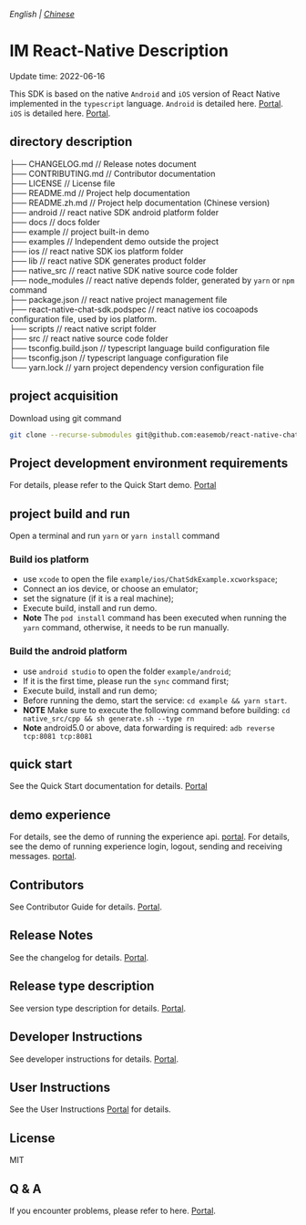 _English | [Chinese](./README.zh.md)_

# IM React-Native Description

Update time: 2022-06-16

This SDK is based on the native `Android` and `iOS` version of React Native implemented in the `typescript` language.
`Android` is detailed here. [Portal](https://docs-im.easemob.com/im/android/sdk/import).
`iOS` is detailed here. [Portal](https://docs-im.easemob.com/im/ios/sdk/import).

## directory description

├── CHANGELOG.md // Release notes document  
├── CONTRIBUTING.md // Contributor documentation  
├── LICENSE // License file  
├── README.md // Project help documentation  
├── README.zh.md // Project help documentation (Chinese version)  
├── android // react native SDK android platform folder  
├── docs // docs folder  
├── example // project built-in demo  
├── examples // Independent demo outside the project  
├── ios // react native SDK ios platform folder  
├── lib // react native SDK generates product folder  
├── native_src // react native SDK native source code folder  
├── node_modules // react native depends folder, generated by `yarn` or `npm` command  
├── package.json // react native project management file  
├── react-native-chat-sdk.podspec // react native ios cocoapods configuration file, used by ios platform.  
├── scripts // react native script folder  
├── src // react native source code folder  
├── tsconfig.build.json // typescript language build configuration file  
├── tsconfig.json // typescript language configuration file  
└── yarn.lock // yarn project dependency version configuration file

## project acquisition

Download using git command

```sh
git clone --recurse-submodules git@github.com:easemob/react-native-chat-sdk.git
```

## Project development environment requirements

For details, please refer to the Quick Start demo. [Portal](./docs/quick-start.md)

## project build and run

Open a terminal and run `yarn` or `yarn install` command

### Build ios platform

- use `xcode` to open the file `example/ios/ChatSdkExample.xcworkspace`;
- Connect an ios device, or choose an emulator;
- set the signature (if it is a real machine);
- Execute build, install and run demo.
- **Note** The `pod install` command has been executed when running the `yarn` command, otherwise, it needs to be run manually.

### Build the android platform

- use `android studio` to open the folder `example/android`;
- If it is the first time, please run the `sync` command first;
- Execute build, install and run demo;
- Before running the demo, start the service: `cd example && yarn start`.
- **NOTE** Make sure to execute the following command before building: `cd native_src/cpp && sh generate.sh --type rn`
- **Note** android5.0 or above, data forwarding is required: `adb reverse tcp:8081 tcp:8081`

## quick start

See the Quick Start documentation for details. [Portal](./docs/quick-start.md)

## demo experience

For details, see the demo of running the experience api. [portal](./example/package.json).
For details, see the demo of running experience login, logout, sending and receiving messages. [portal](./examples/simple_demo/package.json).

## Contributors

See Contributor Guide for details. [Portal](./CONTRIBUTING.md).

## Release Notes

See the changelog for details. [Portal](./CHANGELOG.md).

## Release type description

See version type description for details. [Portal](./docs/version-types.md).

## Developer Instructions

See developer instructions for details. [Portal](./docs/developer.md).

## User Instructions

See the User Instructions [Portal](./docs/user.md) for details.

## License

MIT

## Q & A

If you encounter problems, please refer to here. [Portal](./docs/others.md).
